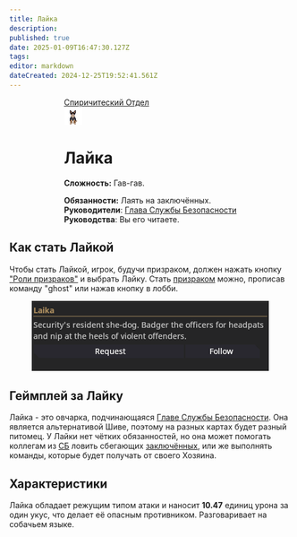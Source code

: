 ```yaml
---
title: Лайка
description: 
published: true
date: 2025-01-09T16:47:30.127Z
tags: 
editor: markdown
dateCreated: 2024-12-25T19:52:41.561Z
---
```


<div style="display: flex; justify-content: center;">
  <div class="roles-passport sp">
    <div class="title sp">
      <a href="/roles/command">Спиричитеский Отдел</a>
    </div>
    <div><div><div><img src="/roles/secdog.gif" /></div></div><div><div>
      <h1>Лайка</h1>
        <p><strong>Сложность:</strong> Гав-гав.</p>
        <strong>Обязанности:</strong> Лаять на заключённых. 
      <br>
        <b>Руководители</b>: <a href="/roles/headofsecurity">Глава Службы Безопасности</a>
      <br>
        <b>Руководства</b>: Вы его читаете.
</div></div></div></div></div>

<h2>Как стать Лайкой</h2>

Чтобы стать Лайкой, игрок, будучи призраком, должен нажать кнопку <a href="/roles/spiritualisticdepartment">"Роли призраков"</a> и выбрать Лайку. Стать <a href="/roles/ghost"> призраком</a> можно, прописав команду "ghost" или нажав кнопку в лобби.
<br>

<div><center><img src="/roles/other/laikapanel.png"></center></div>

<h2>Геймплей за Лайку</h2>

Лайка - это овчарка, подчинающаяся <a href="/roles/headofsecurity">Главе Службы Безопасности</a>. Она является альтернативой Шиве, поэтому на разных картах будет разный питомец. У Лайки нет чётких обязанностей, но она может помогать коллегам из  <a href="/roles/securityservicedepartment">СБ</a> ловить сбегающих <a href="/roles/prisoner">заключённых</a>, или же выполнять команды, которые будет получать от своего Хозяина. 

<h2>Характеристики</h2>

Лайка обладает режущим типом атаки и наносит <strong>10.47</strong> единиц урона за один укус, что делает её опасным противником. Разговаривает на собачьем языке.


<div class="table"></div>

